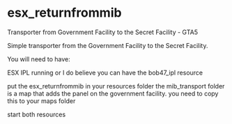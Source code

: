 # esx_returnfrommib
Transporter from Government Facility to the Secret Facility - GTA5

Simple transporter from the Government Facility to the Secret Facility.

You will need to have:

ESX
IPL running or I do believe you can have the bob47_ipl resource

put the esx_returnfrommib in your resources folder 
the mib_transport folder is a map that adds the panel on the government facility. you need to copy this to your maps folder

start both resources
